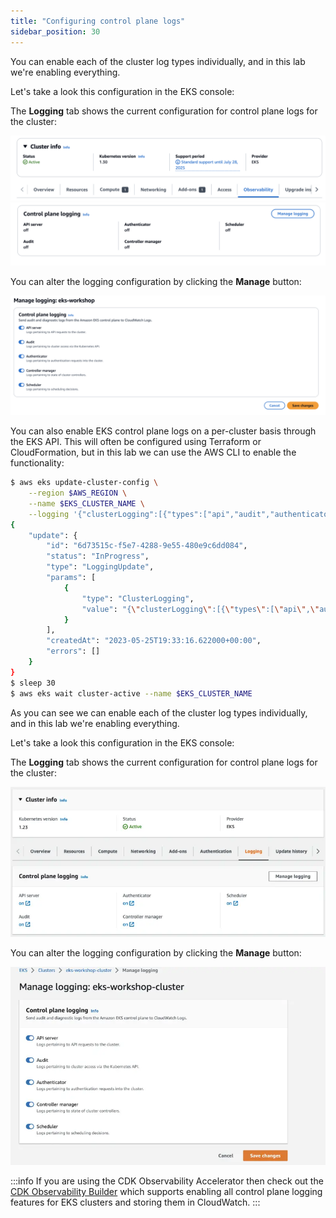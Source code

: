 ```yaml
---
title: "Configuring control plane logs"
sidebar_position: 30
---
```


You can enable each of the cluster log types individually, and in this lab we're enabling everything.

Let's take a look this configuration in the EKS console:

<ConsoleButton url="https://console.aws.amazon.com/eks/home#/clusters/eks-workshop?selectedTab=cluster-logging-tab" service="eks" label="Open EKS console"/>

The **Logging** tab shows the current configuration for control plane logs for the cluster:

![EKS Console Observability Tab](./assets/logging-cluster-observability-tab.webp)
![EKS Console Control Plane Tab](./assets/logging-cluster-control-plane-logging-tab.webp)

You can alter the logging configuration by clicking the **Manage** button:

![Enable Logging](./assets/logging-cluster-enable-control-plane-logging.webp)

You can also enable EKS control plane logs on a per-cluster basis through the EKS API. This will often be configured using Terraform or CloudFormation, but in this lab we can use the AWS CLI to enable the functionality:

```bash hook=cluster-logging
$ aws eks update-cluster-config \
    --region $AWS_REGION \
    --name $EKS_CLUSTER_NAME \
    --logging '{"clusterLogging":[{"types":["api","audit","authenticator","controllerManager","scheduler"],"enabled":true}]}'
{
    "update": {
        "id": "6d73515c-f5e7-4288-9e55-480e9c6dd084",
        "status": "InProgress",
        "type": "LoggingUpdate",
        "params": [
            {
                "type": "ClusterLogging",
                "value": "{\"clusterLogging\":[{\"types\":[\"api\",\"audit\",\"authenticator\",\"controllerManager\",\"scheduler\"],\"enabled\":true}]}"
            }
        ],
        "createdAt": "2023-05-25T19:33:16.622000+00:00",
        "errors": []
    }
}
$ sleep 30
$ aws eks wait cluster-active --name $EKS_CLUSTER_NAME
```

As you can see we can enable each of the cluster log types individually, and in this lab we're enabling everything.

Let's take a look this configuration in the EKS console:

<ConsoleButton url="https://console.aws.amazon.com/eks/home#/clusters/eks-workshop?selectedTab=cluster-logging-tab" service="eks" label="Open EKS console"/>

The **Logging** tab shows the current configuration for control plane logs for the cluster:

![EKS Console Logging Tab](./assets/logging-cluster-logging-tab.webp)

You can alter the logging configuration by clicking the **Manage** button:

![Enable Logging](./assets/logging-cluster-enable-logging.webp)

:::info
If you are using the CDK Observability Accelerator then check out the [CDK Observability Builder](https://aws-quickstart.github.io/cdk-eks-blueprints/builders/observability-builder/#supported-methods) which supports enabling all control plane logging features for EKS clusters and storing them in CloudWatch.
:::

